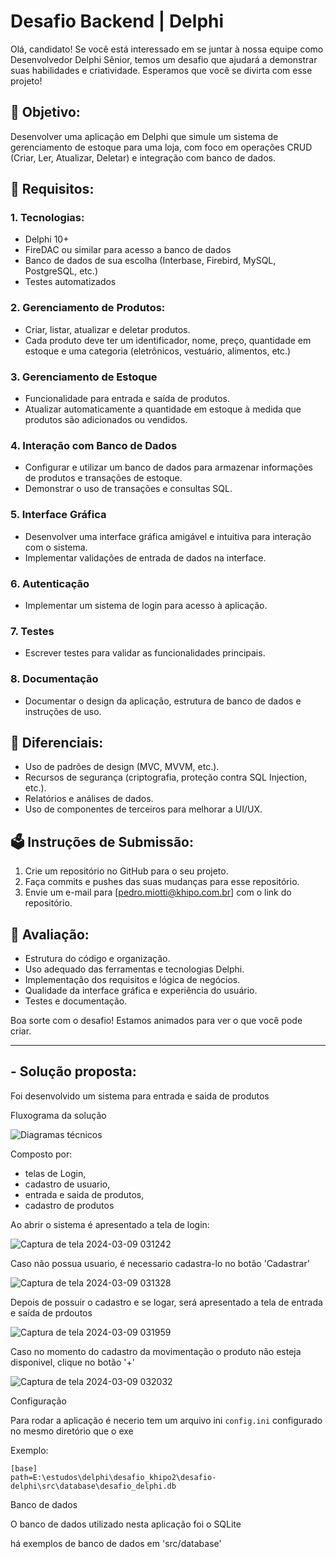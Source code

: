 # Desafio Backend | Delphi

Olá, candidato! Se você está interessado em se juntar à nossa equipe como Desenvolvedor Delphi Sênior, temos um desafio que ajudará a demonstrar suas habilidades e criatividade. Esperamos que você se divirta com esse projeto!

## 🚀 Objetivo:

Desenvolver uma aplicação em Delphi que simule um sistema de gerenciamento de estoque para uma loja, com foco em operações CRUD (Criar, Ler, Atualizar, Deletar) e integração com banco de dados.

## 📜 Requisitos:

### 1. Tecnologias:

- Delphi 10+
- FireDAC ou similar para acesso a banco de dados
- Banco de dados de sua escolha (Interbase, Firebird, MySQL, PostgreSQL, etc.)
- Testes automatizados

### 2. Gerenciamento de Produtos:
- Criar, listar, atualizar e deletar produtos.
- Cada produto deve ter um identificador, nome, preço, quantidade em estoque e uma categoria (eletrônicos, vestuário, alimentos, etc.)

### 3. Gerenciamento de Estoque
- Funcionalidade para entrada e saída de produtos.
- Atualizar automaticamente a quantidade em estoque à medida que produtos são adicionados ou vendidos.

### 4. Interação com Banco de Dados
- Configurar e utilizar um banco de dados para armazenar informações de produtos e transações de estoque.
- Demonstrar o uso de transações e consultas SQL.

### 5. Interface Gráfica
- Desenvolver uma interface gráfica amigável e intuitiva para interação com o sistema.
- Implementar validações de entrada de dados na interface.

### 6. Autenticação
- Implementar um sistema de login para acesso à aplicação.

### 7. Testes
- Escrever testes para validar as funcionalidades principais.

### 8. Documentação
- Documentar o design da aplicação, estrutura de banco de dados e instruções de uso.

## 🥇 Diferenciais:

- Uso de padrões de design (MVC, MVVM, etc.).
- Recursos de segurança (criptografia, proteção contra SQL Injection, etc.).
- Relatórios e análises de dados.
- Uso de componentes de terceiros para melhorar a UI/UX.

## 🗳️ Instruções de Submissão:

1. Crie um repositório no GitHub para o seu projeto.
2. Faça commits e pushes das suas mudanças para esse repositório.
3. Envie um e-mail para [pedro.miotti@khipo.com.br] com o link do repositório.

## 🧪 Avaliação:

- Estrutura do código e organização.
- Uso adequado das ferramentas e tecnologias Delphi.
- Implementação dos requisitos e lógica de negócios.
- Qualidade da interface gráfica e experiência do usuário.
- Testes e documentação.

Boa sorte com o desafio! Estamos animados para ver o que você pode criar.


----------------------------------------------------------------------------

## - Solução proposta:

Foi desenvolvido um sistema para entrada e saida de produtos

Fluxograma da solução

![Diagramas técnicos](https://github.com/winaba/desafio-delphi/assets/17182623/9d1b9d47-60ef-4746-9d3c-27ed1d01973f)


Composto por:
- telas de Login, 
- cadastro de usuario, 
- entrada e saida de produtos, 
- cadastro de produtos

Ao abrir o sistema é apresentado a tela de login:

![Captura de tela 2024-03-09 031242](https://github.com/winaba/desafio-delphi/assets/17182623/e37e77fd-d421-472f-9c55-d029268fbd6e)


Caso não possua usuario, é necessario cadastra-lo no botão 'Cadastrar'

![Captura de tela 2024-03-09 031328](https://github.com/winaba/desafio-delphi/assets/17182623/33e715f1-b734-4fc4-93e8-8e8d57a22e24)


Depois de possuir o cadastro e se logar, será apresentado a tela de entrada e saída de prdoutos

![Captura de tela 2024-03-09 031959](https://github.com/winaba/desafio-delphi/assets/17182623/4ec5fbcb-7ecf-4557-afba-34bc86bdc4f5)

Caso no momento do cadastro da movimentação o produto não esteja disponivel, clique no botão '+'

![Captura de tela 2024-03-09 032032](https://github.com/winaba/desafio-delphi/assets/17182623/46ddf955-c97c-406a-b624-931e8849ed45)


Configuração

Para rodar a aplicação é necerio tem um arquivo ini ```config.ini``` configurado no mesmo diretório que o exe

Exemplo:

```
[base]
path=E:\estudos\delphi\desafio_khipo2\desafio-delphi\src\database\desafio_delphi.db
```
Banco de dados

O banco de dados utilizado nesta aplicação foi o SQLite

há exemplos de banco de dados em 'src/database'


